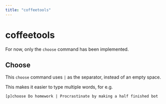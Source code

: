 ```yaml
---
title: "coffeetools"
---
```


# coffeetools

<component-coghero cog="coffeetools"></component-coghero>

For now, only the `choose` command has been implemented.

## Choose

This `choose` command uses `|` as the separator, instead of an empty space.

This makes it easier to type multiple words, for e.g.

```
[p]choose Do homework | Procrastinate by making a half finished bot
```
